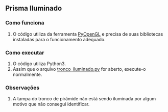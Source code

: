 ## Prisma Iluminado

### Como funciona

1. O código utiliza da ferramenta [PyOpenGL](https://pypi.org/project/PyOpenGL/) e precisa de suas bibliotecas instaladas para o funcionamento adequado.

### Como executar

1. O código utiliza Python3.
2. Assim que o arquivo [tronco_iluminado.py](tronco_iluminado.py) for aberto, execute-o normalmente.

### Observações

1. A tampa do tronco de pirâmide não está sendo iluminada por algum motivo que não consegui identificar.
